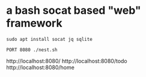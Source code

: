 # a bash socat based "web" framework

```
sudo apt install socat jq sqlite
```


```
PORT 8080 ./nest.sh
```

http://localhost:8080/
http://localhost:8080/todo
http://localhost:8080/home

